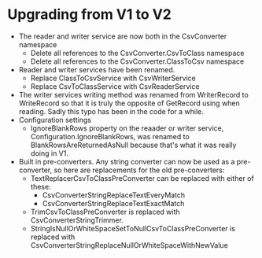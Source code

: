 # Upgrading from V1 to V2

- The reader and writer service are now both in the CsvConverter namespace
    - Delete all references to the CsvConverter.CsvToClass namespace 
    - Delete all references to the CsvConverter.ClassToCsv namespace 
- Reader and writer services have been renamed.
    - Replace ClassToCsvService with CsvWriterService
    - Replace CsvToClassService with CsvReaderService
- The writer services writing method was renamed from WriterRecord to WriteRecord so that it is truly the opposite of GetRecord using when reading. Sadly this typo has been in the code for a while.
- Configuration settings
    - IgnoreBlankRows property on the reaader or writer service,  Configuration.IgnoreBlankRows, was renamed to BlankRowsAreReturnedAsNull because that's what it was really doing in V1.
- Built in pre-converters.  Any string converter can now be used as a pre-converter, so here are replacements for the old pre-converters:
    - TextReplacerCsvToClassPreConverter can be replaced with either of these:
        - CsvConverterStringReplaceTextEveryMatch
        - CsvConverterStringReplaceTextExactMatch
    - TrimCsvToClassPreConverter is replaced with CsvConverterStringTrimmer.
    - StringIsNullOrWhiteSpaceSetToNullCsvToClassPreConverter is replaced with CsvConverterStringReplaceNullOrWhiteSpaceWithNewValue

